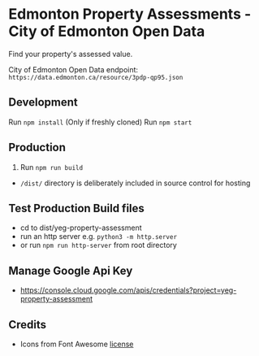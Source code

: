 # Edmonton Property Assessments - City of Edmonton Open Data

Find your property's assessed value.

City of Edmonton Open Data endpoint: `https://data.edmonton.ca/resource/3pdp-qp95.json`

## Development

Run `npm install` (Only if freshly cloned)
Run `npm start`

## Production

1. Run `npm run build`

- `/dist/` directory is deliberately included in source control for hosting

## Test Production Build files

- cd to dist/yeg-property-assessment
- run an http server e.g. `python3 -m http.server`
- or run `npm run http-server` from root directory

## Manage Google Api Key

- https://console.cloud.google.com/apis/credentials?project=yeg-property-assessment

## Credits

- Icons from Font Awesome [license](https://fontawesome.com/license)
